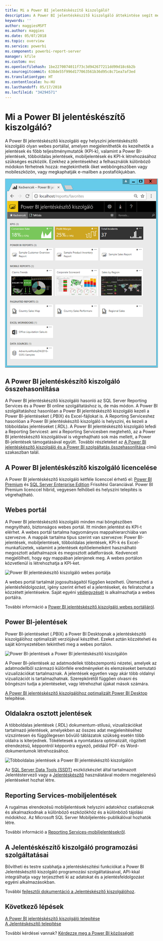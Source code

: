 ```yaml
---
title: Mi a Power BI jelentéskészítő kiszolgáló?
description: A Power BI jelentéskészítő kiszolgáló áttekintése segít megérteni, hogyan illeszkedik az SQL Server Reporting Serviceshez (SSRS) és a Power BI többi eleméhez.
keywords: ''
author: maggiesMSFT
ms.author: maggies
ms.date: 05/07/2018
ms.topic: overview
ms.service: powerbi
ms.component: powerbi-report-server
manager: kfile
ms.custom: mvc
ms.openlocfilehash: 1be2270074011f73c3d942677211dd99d18c6b2b
ms.sourcegitcommit: 638de55f996d177063561b36d95c8c71ea7af3ed
ms.translationtype: HT
ms.contentlocale: hu-HU
ms.lasthandoff: 05/17/2018
ms.locfileid: "34294571"
---
```

# <a name="what-is-power-bi-report-server"></a>Mi a Power BI jelentéskészítő kiszolgáló?

A Power BI jelentéskészítő kiszolgáló egy helyszíni jelentéskészítő kiszolgáló olyan webes portállal, amelyen megjeleníthetők és kezelhetők a jelentések és főbb teljesítménymutatók (KPI-k), valamint a Power BI-jelentések, többoldalas jelentések, mobiljelentések és KPI-k létrehozásához szükséges eszközök. Ezekhez a jelentésekhez a felhasználók különböző módokon férhetnek hozzá: megtekinthetik őket webböngészőben vagy mobileszközön, vagy megkaphatják e-mailben a postafiókjukban.

![Power BI jelentéskészítő kiszolgáló webes portálja](media/get-started/power-bi-report-server-overview.png)

## <a name="comparing-power-bi-report-server"></a>A Power BI jelentéskészítő kiszolgáló összehasonlítása 
A Power BI jelentéskészítő kiszolgáló hasonló az SQL Server Reporting Services és a Power BI online szolgáltatáshoz is, de más módon. A Power BI szolgáltatáshoz hasonlóan a Power BI jelentéskészítő kiszolgáló kezeli a Power BI-jelentéseket (.PBIX) és Excel-fájlokat is. A Reporting Serviceshez hasonlóan a Power BI jelentéskészítő kiszolgáló is helyszíni, és kezeli a többoldalas jelentéseket (.RDL). A Power BI jelentéskészítő kiszolgáló lefedi a Reporting Servicest: ami a Reporting Servicesben megtehető, az a Power BI jelentéskészítő kiszolgálóval is végrehajtható sok más mellett, a Power BI-jelentések támogatásával együtt. További részleteket az [A Power BI jelentéskészítő kiszolgáló és a Power BI szolgáltatás összehasonlítása](compare-report-server-service.md) című szakaszban talál.

## <a name="licensing-power-bi-report-server"></a>A Power BI jelentéskészítő kiszolgáló licencelése
A Power BI jelentéskészítő kiszolgáló kétféle licenccel érhető el: [Power BI Premium](../service-premium.md) és [SQL Server Enterprise Edition](https://www.microsoft.com/sql-server/sql-server-2017-editions) Frissítési Garanciával. Power BI Premium licenccel hibrid, vegyesen felhőbeli és helyszíni telepítés is végrehajtható.  

## <a name="web-portal"></a>Webes portál
A Power BI jelentéskészítő kiszolgáló minden mai böngészőben megnyitható, biztonságos webes portál. Itt minden jelentést és KPI-t elérhet. A webes portál tartalma hagyományos mappahierarchiába van szervezve. A mappák tartalma típus szerint van szervezve: Power BI-jelentések, mobiljelentések, többoldalas jelentések, KPI-k és Excel-munkafüzetek, valamint a jelentések építőelemeiként használható megosztott adathalmazok és megosztott adatforrások. Kedvenceit megjelölheti, hogy egy mappában jelenjenek meg. A webes portálon közvetlenül is létrehozhatja a KPI-ket. 

![Power BI jelentéskészítő kiszolgáló webes portálja](media/get-started/web-portal.png)

A webes portál tartalmát jogosultságaitól függően kezelheti. Ütemezheti a jelentésfeldolgozást, igény szerint érheti el a jelentéseket, és feliratozhat a közzétett jelentésekre. Saját egyéni [védjegyzését](https://docs.microsoft.com/sql/reporting-services/branding-the-web-portal) is alkalmazhatja a webes portálra. 

További információ a [Power BI jelentéskészítő kiszolgáló webes portáljáról](https://docs.microsoft.com/sql/reporting-services/web-portal-ssrs-native-mode).

## <a name="power-bi-reports"></a>Power BI-jelentések
Power BI-jelentéseket (.PBIX) a Power BI Desktopnak a jelentéskészítő kiszolgálóhoz optimalizált verziójával készíthet. Ezeket aztán közzéteheti és saját környezetében tekintheti meg a webes portálon.

![Power BI-jelentések a Power BI jelentéskészítő kiszolgálón](media/get-started/powerbi-reports.png)

A Power BI-jelentések az adatmodellek többszempontú nézetei, amelyek az adatmodellből származó különféle eredményeket és elemzéseket bemutató vizualizációkat tartalmaznak.  A jelentések egyetlen vagy akár több oldalnyi vizualizációt is tartalmazhatnak. Szerepkörétől függően olvasni és böngészni tudja a jelentéseket, vagy létrehozhat újakat mások számára.

[A Power BI jelentéskészítő kiszolgálóhoz optimalizált Power BI Desktop](quickstart-create-powerbi-report.md) telepítése.

## <a name="paginated-reports"></a>Oldalakra osztott jelentések
A többoldalas jelentések (.RDL) dokumentum-stílusú, vizualizációkat tartalmazó jelentések, amelyekben az összes adat megjelenítéséhez vízszintesen és függőlegesen bővülő táblázatok szükség esetén több oldalra is kiterjednek. Tökéletesek a nyomtatásra optimalizált, rögzített elrendezésű, képpontról képpontra egyező, például PDF- és Word-dokumentumok létrehozásához.

![Többoldalas jelentések a Power BI jelentéskészítő kiszolgálón](media/get-started/paginated-reports.png)

Az [SQL Server Data Tools (SSDT)](https://docs.microsoft.com/sql/reporting-services/tools/reporting-services-in-sql-server-data-tools-ssdt) eszközkészlet által tartalmazott Jelentéstervező vagy a [Jelentéskészítő](https://docs.microsoft.com/sql/reporting-services/report-builder/report-builder-in-sql-server-2016) használatával modern megjelenésű jelentéseket hozhat létre.

## <a name="reporting-services-mobile-reports"></a>Reporting Services-mobiljelentések
A rugalmas elrendezésű mobiljelentések helyszíni adatokhoz csatlakoznak és alkalmazkodnak a különböző eszközökhöz és a különböző tájolási módokhoz. Az Microsoft SQL Server Mobiljelentés-publikálóval hozhatók létre.

További információ a [Reporting Services-mobiljelentésekről](https://docs.microsoft.com/sql/reporting-services/mobile-reports/create-mobile-reports-with-sql-server-mobile-report-publisher). 

## <a name="report-server-programming-features"></a>A Jelentéskészítő kiszolgáló programozási szolgáltatásai
Bővítheti és testre szabhatja a jelentéskészítési funkciókat a Power BI Jelentéskészítő kiszolgáló programozási szolgáltatásaival, API-kkal integrálhatja vagy terjesztheti ki az adatokat és a jelentésfeldolgozást egyéni alkalmazásokban.

További [fejlesztői dokumentáció a Jelentéskészítő kiszolgálóhoz](https://docs.microsoft.com/sql/reporting-services/reporting-services-developer-documentation).

## <a name="next-steps"></a>Következő lépések
[A Power BI jelentéskészítő kiszolgáló telepítése](install-report-server.md)  
[A Jelentéskészítő telepítése](https://docs.microsoft.com/sql/reporting-services/install-windows/install-report-builder)  

További kérdései vannak? [Kérdezze meg a Power BI közösségét](https://community.powerbi.com/)


